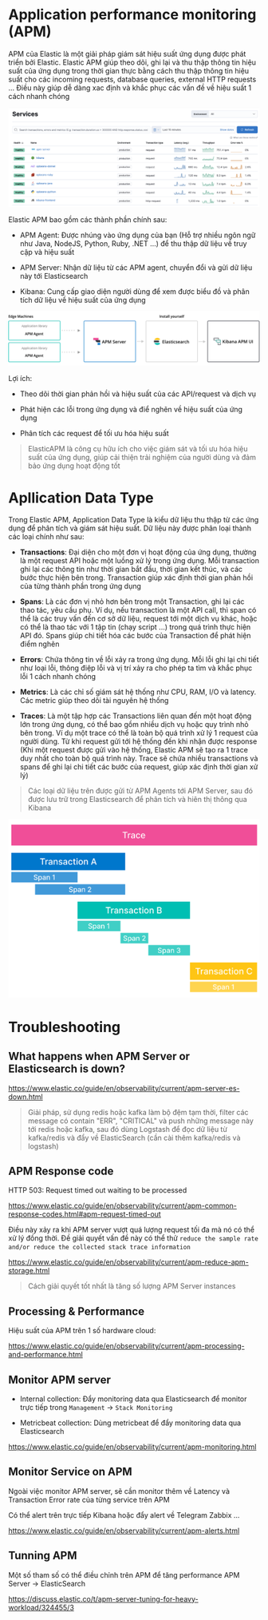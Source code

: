 # Application performance monitoring (APM)

APM của Elastic là một giải pháp giám sát hiệu suất ứng dụng được phát triển bởi Elastic. Elastic APM giúp theo dõi, ghi lại và thu thập thông tin hiệu suất của ứng dụng trong thời gian thực bằng cách thu thập thông tin hiệu suất cho các incoming requests, database queries, external HTTP requests ... Điều này giúp dễ dàng xac định và khắc phục các vấn đề về hiệu suất 1 cách nhanh chóng

![apm](../images/apm.png)

Elastic APM bao gồm các thành phần chính sau:

- APM Agent: Được nhúng vào ứng dụng của bạn (Hỗ trợ nhiều ngôn ngữ như Java, NodeJS, Python, Ruby, .NET ...) để thu thập dữ liệu về truy cập và hiệu suất

- APM Server: Nhận dữ liệu từ các APM agent, chuyển đổi và gửi dữ liệu này tới Elasticsearch

- Kibana: Cung cấp giao diện người dùng để xem được biểu đồ và phân tích dữ liệu về hiệu suất của ứng dụng

![component_apm](../images/../images/component_apm.png)

Lợi ích: 

- Theo dõi thời gian phản hồi và hiệu suất của các API/request và dịch vụ

- Phát hiện các lỗi trong ứng dụng và điể nghẽn về hiệu suất của ứng dụng

- Phân tích các request để tối ưu hóa hiệu suất

> ElasticAPM là công cụ hữu ích cho việc giám sát và tối ưu hóa hiệu suất của ứng dụng, giúp cải thiện trải nghiệm của người dùng và đảm bảo ứng dụng hoạt động tốt

# Apllication Data Type

Trong Elastic APM, Application Data Type là kiểu dữ liệu thu thập từ các ứng dụng để phân tích và giám sát hiệu suất. Dữ liệu này được phân loại thành các loại chính như sau:

- **Transactions**: Đại diện cho một đơn vị hoạt động của ứng dụng, thường là một request API hoặc một luồng xử lý trong ứng dụng. Mỗi transaction ghi lại các thông tin như thời gian bắt đầu, thời gian kết thúc, và các bước thực hiện bên trong. Transaction giúp xác định thời gian phản hồi của từng thành phần trong ứng dụng

- **Spans**: Là các đơn vị nhỏ hơn bên trong một Transaction, ghi lại các thao tác, yêu cầu phụ. Ví dụ, nếu transaction là một API call, thì span có thể là các truy vấn đến cơ sở dữ liệu, request tới một dịch vụ khác, hoặc có thể là thao tác với 1 tập tin (chạy script ...) trong quá trình thực hiện API đó. Spans giúp chi tiết hóa các bước của Transaction để phát hiện điểm nghẽn

- **Errors**: Chứa thông tin về lỗi xảy ra trong ứng dụng. Mỗi lỗi ghi lại chi tiết như loại lỗi, thông điệp lỗi và vị trí xảy ra cho phép ta tìm và khắc phục lỗi 1 cách nhanh chóng

- **Metrics**: Là các chỉ số giám sát hệ thống như CPU, RAM, I/O và latency. Các metric giúp theo dõi tài nguyên hệ thống

- **Traces**: Là một tập hợp các Transactions liên quan đến một hoạt động lớn trong ứng dụng, có thể bao gồm nhiều dịch vụ hoặc quy trình nhỏ bên trong. Ví dụ một trace có thể là toàn bộ quá trình xử lý 1 request của người dùng. Từ khi request gửi tới hệ thống đến khi nhận được response (Khi một request được gửi vào hệ thống, Elastic APM sẽ tạo ra 1 trace duy nhất cho toàn bộ quá trình này. Trace sẽ chứa nhiều transactions và spans để ghi lại chi tiết các bước của request, giúp xác định thời gian xử lý)

> Các loại dữ liệu trên được gửi từ APM Agents tới APM Server, sau đó được lưu trữ trong Elasticsearch để phân tích và hiên thị thông qua Kibana

![apm_data_type](../images/apm_data_type.png)

# Troubleshooting

## What happens when APM Server or Elasticsearch is down?

https://www.elastic.co/guide/en/observability/current/apm-server-es-down.html

> Giải pháp, sử dụng redis hoặc kafka làm bộ đệm tạm thời, filter các message có contain "ERR", "CRITICAL" và push những message này tới redis hoặc kafka, sau đó dùng Logstash để đọc dữ liệu từ kafka/redis và đẩy về ElasticSearch (cần cài thêm kafka/redis và logstash)

## APM Response code

HTTP 503: Request timed out waiting to be processed

https://www.elastic.co/guide/en/observability/current/apm-common-response-codes.html#apm-request-timed-out

Điều này xảy ra khi APM server vượt quá lượng request tối đa mà nó có thể xử lý đồng thời. Đề giải quyết vấn đề này có thể thử `reduce the sample rate and/or reduce the collected stack trace information`

https://www.elastic.co/guide/en/observability/current/apm-reduce-apm-storage.html

> Cách giải quyết tốt nhất là tăng số lượng APM Server instances

## Processing & Performance

Hiệu suất của APM trên 1 số hardware cloud:

https://www.elastic.co/guide/en/observability/current/apm-processing-and-performance.html

## Monitor APM server

- Internal collection: Đẩy monitoring data qua Elasticsearch để monitor trực tiếp trong `Management` -> `Stack Monitoring`

- Metricbeat collection: Dùng metricbeat để đẩy monitoring data qua Elasticsearch

https://www.elastic.co/guide/en/observability/current/apm-monitoring.html

## Monitor Service on APM

Ngoài việc monitor APM server, sẽ cần monitor thêm về Latency và Transaction Error rate của từng service trên APM

Có thể alert trên trực tiếp Kibana hoặc đẩy alert về Telegram Zabbix ...

https://www.elastic.co/guide/en/observability/current/apm-alerts.html

## Tunning APM

Một số tham số có thể điều chỉnh trên APM để tăng performance APM Server -> ElasticSearch

https://discuss.elastic.co/t/apm-server-tuning-for-heavy-workload/324455/3

